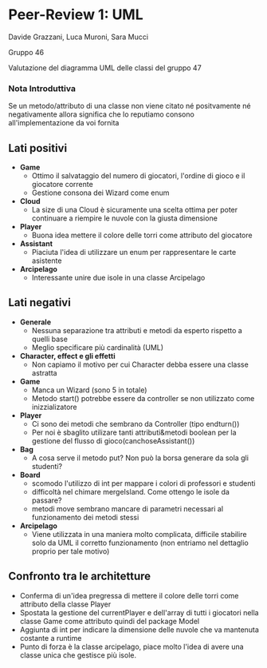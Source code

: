 # Peer-Review 1: UML

Davide Grazzani, Luca Muroni, Sara Mucci

Gruppo 46

Valutazione del diagramma UML delle classi del gruppo 47

### Nota Introduttiva
Se un metodo/attributo di una classe non viene citato né positvamente né negativamente allora significa che lo reputiamo consono all'implementazione da voi fornita
## Lati positivi

- **Game**
	- Ottimo il salvataggio del numero di giocatori, l'ordine di gioco e il giocatore corrente
	- Gestione consona dei Wizard come enum
- **Cloud**
	- La size di una Cloud è sicuramente una scelta ottima per poter continuare a riempire le nuvole con la giusta dimensione
- **Player**
	- Buona idea mettere il colore delle torri come attributo del giocatore
- **Assistant**
	- Piaciuta l'idea di utilizzare un enum per rappresentare le carte asistente
- **Arcipelago**
	- Interessante unire due isole in una classe Arcipelago


## Lati negativi
- **Generale**
	- Nessuna separazione tra attributi e metodi da esperto rispetto a quelli base
	- Meglio specificare più cardinalità (UML)
- **Character, effect e gli effetti**
	- Non capiamo il motivo per cui Character debba essere una classe astratta
- **Game**
	- Manca un Wizard (sono 5 in totale)
	- Metodo start() potrebbe essere da controller se non utilizzato come inizzializatore
- **Player**
	- Ci sono dei metodi che sembrano da Controller (tipo endturn())
	- Per noi è sbaglito utilizare tanti attributi&metodi boolean per la gestione del flusso di gioco(canchoseAssistant())
- **Bag**
	- A cosa serve il metodo put? Non può la borsa generare da sola gli studenti?
- **Board**
	- scomodo l'utilizzo di int per mappare i colori di professori e studenti
	- difficoltà nel chimare mergeIsland. Come ottengo le isole da passare?
	- metodi move sembrano mancare di parametri necessari al funzionamento dei metodi stessi
- **Arcipelago**
	- Viene utilizzata in una maniera molto complicata, difficile stabilire solo da UML il corretto funzionamento (non entriamo nel dettaglio proprio per tale motivo)
## Confronto tra le architetture

- Conferma di un'idea pregressa di mettere il colore delle torri come attributo della classe Player
- Spostata la gestione del currentPlayer e dell'array di tutti i giocatori nella classe Game come attributo quindi del package Model
- Aggiunta di int per indicare la dimensione delle nuvole che va mantenuta costante a runtime
- Punto di forza è la classe arcipelago, piace molto l'idea di avere una classe unica che gestisce più isole.
